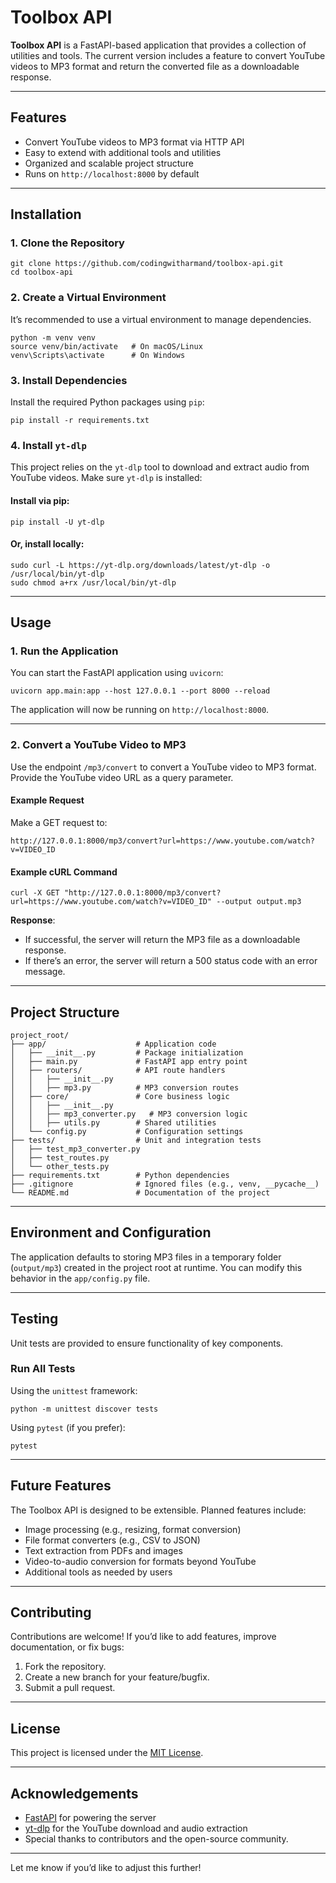 # Toolbox API

**Toolbox API** is a FastAPI-based application that provides a collection of utilities and tools. The current version includes a feature to convert YouTube videos to MP3 format and return the converted file as a downloadable response.

---

## Features

- Convert YouTube videos to MP3 format via HTTP API
- Easy to extend with additional tools and utilities
- Organized and scalable project structure
- Runs on `http://localhost:8000` by default

---

## Installation

### 1. Clone the Repository
```shell script
git clone https://github.com/codingwitharmand/toolbox-api.git
cd toolbox-api
```

### 2. Create a Virtual Environment
It’s recommended to use a virtual environment to manage dependencies.

```shell script
python -m venv venv
source venv/bin/activate   # On macOS/Linux
venv\Scripts\activate      # On Windows
```

### 3. Install Dependencies
Install the required Python packages using `pip`:

```shell script
pip install -r requirements.txt
```

### 4. Install `yt-dlp`
This project relies on the `yt-dlp` tool to download and extract audio from YouTube videos. Make sure `yt-dlp` is installed:

#### Install via pip:
```shell script
pip install -U yt-dlp
```

#### Or, install locally:
```shell script
sudo curl -L https://yt-dlp.org/downloads/latest/yt-dlp -o /usr/local/bin/yt-dlp
sudo chmod a+rx /usr/local/bin/yt-dlp
```

---

## Usage

### 1. Run the Application
You can start the FastAPI application using `uvicorn`:

```shell script
uvicorn app.main:app --host 127.0.0.1 --port 8000 --reload
```

The application will now be running on `http://localhost:8000`.

---

### 2. Convert a YouTube Video to MP3

Use the endpoint `/mp3/convert` to convert a YouTube video to MP3 format. Provide the YouTube video URL as a query parameter.

#### Example Request
Make a GET request to:
```
http://127.0.0.1:8000/mp3/convert?url=https://www.youtube.com/watch?v=VIDEO_ID
```

#### Example cURL Command
```shell script
curl -X GET "http://127.0.0.1:8000/mp3/convert?url=https://www.youtube.com/watch?v=VIDEO_ID" --output output.mp3
```

**Response**:
- If successful, the server will return the MP3 file as a downloadable response.
- If there’s an error, the server will return a 500 status code with an error message.

---

## Project Structure

```
project_root/
├── app/                    # Application code
│   ├── __init__.py         # Package initialization
│   ├── main.py             # FastAPI app entry point
│   ├── routers/            # API route handlers
│   │   ├── __init__.py
│   │   ├── mp3.py          # MP3 conversion routes
│   ├── core/               # Core business logic
│   │   ├── __init__.py
│   │   ├── mp3_converter.py   # MP3 conversion logic
│   │   ├── utils.py        # Shared utilities
│   └── config.py           # Configuration settings
├── tests/                  # Unit and integration tests
│   ├── test_mp3_converter.py
│   ├── test_routes.py
│   └── other_tests.py
├── requirements.txt        # Python dependencies
├── .gitignore              # Ignored files (e.g., venv, __pycache__)
└── README.md               # Documentation of the project
```

---

## Environment and Configuration

The application defaults to storing MP3 files in a temporary folder (`output/mp3`) created in the project root at runtime. You can modify this behavior in the `app/config.py` file.

---

## Testing

Unit tests are provided to ensure functionality of key components.

### Run All Tests
Using the `unittest` framework:
```shell script
python -m unittest discover tests
```

Using `pytest` (if you prefer):
```shell script
pytest
```

---

## Future Features

The Toolbox API is designed to be extensible. Planned features include:
- Image processing (e.g., resizing, format conversion)
- File format converters (e.g., CSV to JSON)
- Text extraction from PDFs and images
- Video-to-audio conversion for formats beyond YouTube
- Additional tools as needed by users

---

## Contributing

Contributions are welcome! If you’d like to add features, improve documentation, or fix bugs:
1. Fork the repository.
2. Create a new branch for your feature/bugfix.
3. Submit a pull request.

---

## License

This project is licensed under the [MIT License](LICENSE).

---

## Acknowledgements

- [FastAPI](https://fastapi.tiangolo.com/) for powering the server
- [yt-dlp](https://github.com/yt-dlp/yt-dlp) for the YouTube download and audio extraction
- Special thanks to contributors and the open-source community.

---

Let me know if you’d like to adjust this further!
